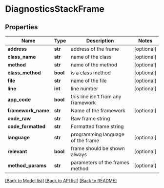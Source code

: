 # DiagnosticsStackFrame

## Properties
Name | Type | Description | Notes
------------ | ------------- | ------------- | -------------
**address** | **str** | address of the frame | [optional] 
**class_name** | **str** | name of the class | [optional] 
**method** | **str** | name of the method | [optional] 
**class_method** | **bool** | is a class method | [optional] 
**file** | **str** | name of the file | [optional] 
**line** | **int** | line number | [optional] 
**app_code** | **bool** | this line isn&#x27;t from any framework | 
**framework_name** | **str** | Name of the framework | [optional] 
**code_raw** | **str** | Raw frame string | 
**code_formatted** | **str** | Formatted frame string | 
**language** | **str** | programming language of the frame | [optional] 
**relevant** | **bool** | frame should be shown always | [optional] 
**method_params** | **str** | parameters of the frames method | [optional] 

[[Back to Model list]](../README.md#documentation-for-models) [[Back to API list]](../README.md#documentation-for-api-endpoints) [[Back to README]](../README.md)

